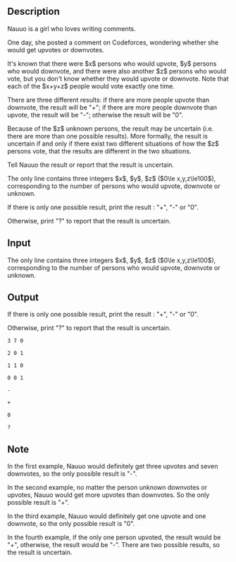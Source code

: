 ## Description

<div><p>Nauuo is a girl who loves writing comments.</p><p>One day, she posted a comment on Codeforces, wondering whether she would get upvotes or downvotes.</p><p>It's known that there were $x$ persons who would upvote, $y$ persons who would downvote, and there were also another $z$ persons who would vote, but you don't know whether they would upvote or downvote. Note that each of the $x+y+z$ people would vote exactly one time.</p><p>There are three different results: if there are more people upvote than downvote, the result will be "+"; if there are more people downvote than upvote, the result will be "-"; otherwise the result will be "0".</p><p>Because of the $z$ unknown persons, the result may be uncertain (i.e. there are more than one possible results). More formally, the result is uncertain if and only if there exist two different situations of how the $z$ persons vote, that the results are different in the two situations.</p><p>Tell Nauuo the result or report that the result is uncertain.</p></div><div class="input-specification"><p>The only line contains three integers $x$, $y$, $z$ ($0\le x,y,z\le100$), corresponding to the number of persons who would upvote, downvote or unknown.</p></div><div class="output-specification"><p>If there is <span class="tex-font-style-bf">only one</span> possible result, print the result : "+", "-" or "0".</p><p>Otherwise, print "?" to report that the result is uncertain.</p></div>

## Input

<p>The only line contains three integers $x$, $y$, $z$ ($0\le x,y,z\le100$), corresponding to the number of persons who would upvote, downvote or unknown.</p>

## Output

<p>If there is <span class="tex-font-style-bf">only one</span> possible result, print the result : "+", "-" or "0".</p><p>Otherwise, print "?" to report that the result is uncertain.</p>





```input1
3 7 0
```




```input2
2 0 1
```




```input3
1 1 0
```




```input4
0 0 1
```




```output1
-
```




```output2
+
```




```output3
0
```




```output4
?
```



## Note

<p>In the first example, Nauuo would definitely get three upvotes and seven downvotes, so the only possible result is "-".</p><p>In the second example, no matter the person unknown downvotes or upvotes, Nauuo would get more upvotes than downvotes. So the only possible result is "+".</p><p>In the third example, Nauuo would definitely get one upvote and one downvote, so the only possible result is "0".</p><p>In the fourth example, if the only one person upvoted, the result would be "+", otherwise, the result would be "-". There are two possible results, so the result is uncertain.</p>

